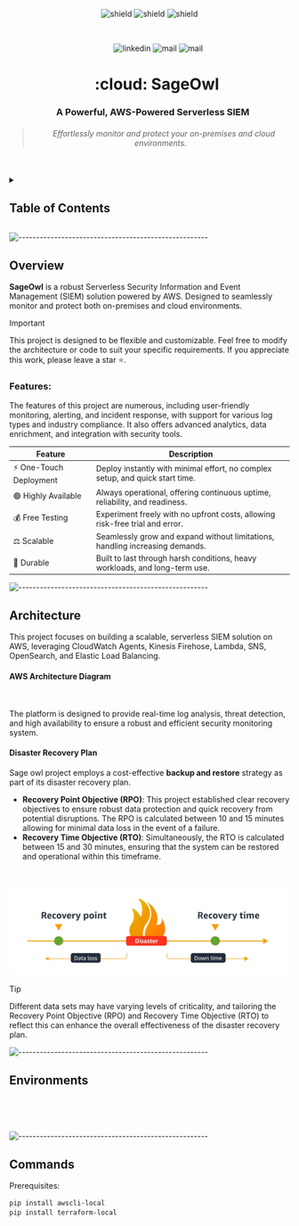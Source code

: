 <p align="center">
<a target="_blank" href=""></a><img src="https://img.shields.io/badge/Amazon%20Web%20Services-v5.1.2%20-gray?style=flat&logo=amazonwebservices&labelColor=orange" alt="shield">
<a target="_blank" href=""></a><img src="https://img.shields.io/badge/ansible%20playbook-v2.17.1%20-gray?style=flat&logo=ansible&logoColor=black&labelColor=white" alt="shield">
<a target="_blank" href=""></a><img src="https://img.shields.io/badge/HashiCorp%20Terraform-v5.1.2%20-gray?style=flat&logo=terraform&logoColor=white&labelColor=purple" alt="shield">
</p>

<p align="center">
<a target="_blank" href=""></a><img src="https://github.com/IssamBenhida/repo/blob/main/cloudwatch.gif?raw=true" alt="">
</p>

<p align="center">
&nbsp;&nbsp;&nbsp;&nbsp;&nbsp;&nbsp;&nbsp;
<a target="_blank" href=""></a><img src="https://img.shields.io/badge/LinkedIn-0077B5?style=for-the-badge&logo=linkedin&logoColor=white" alt="linkedin">
<a target="_blank" href=""></a><img src="https://img.shields.io/badge/gmail-red?style=for-the-badge&logo=Gmail&logoColor=white" alt="mail">
<a target="_blank" href=""></a><img src="https://img.shields.io/badge/Twitter-black?style=for-the-badge&logo=x&logoColor=white" alt="mail">
</p>

<h1 align="center">&nbsp;&nbsp;&nbsp; :cloud: SageOwl</h1>

<h3 align="center">&nbsp;&nbsp;&nbsp;A Powerful, AWS-Powered Serverless SIEM</h3>

> <h6 align="center">&nbsp;&nbsp;&nbsp;Effortlessly monitor and protect your on-premises and cloud environments.</h6>

<br>

<!-- TABLE OF CONTENTS -->
<details>
  <summary><h2>Table of Contents</h2></summary>
  <ol>
    <li>
      <a href="#Overview">Overview</a>
      <ul>
        <li><a href="#Features">Features</a></li>
      </ul>
    </li>
    <li>
      <a href="#Architecture">Architecture</a>
      <ul>
        <li><a href="#aws-architecture-diagram">AWS Architecture Diagram</a></li>
      </ul>
      <ul>
        <li><a href="#disaster-recovery-plan">Disaster Recovery Plan</a></li>
      </ul>
    </li>
    <li><a href="#Environments">Environments</a></li>
  </ol>
</details>


![-----------------------------------------------------](https://github.com/IssamBenhida/repo/blob/main/rainbow.png?raw=true)

## Overview

**SageOwl** is a robust Serverless Security Information and Event Management (SIEM) solution powered by AWS. Designed to seamlessly monitor and protect both on-premises and cloud environments.

> [!IMPORTANT]
> This project is designed to be flexible and customizable. Feel free to modify the architecture or code to suit your specific requirements. If you appreciate this work, please leave a star :star:.

### Features:

The features of this project are numerous, including user-friendly monitoring, alerting, and incident response, with support for various log types and industry compliance. It also offers advanced analytics, data enrichment, and integration with security tools.

| Feature               | Description                                                                  |
|-----------------------|------------------------------------------------------------------------------|
| ⚡ One-Touch Deployment| Deploy instantly with minimal effort, no complex setup, and quick start time. |
| 🟢 Highly Available   | Always operational, offering continuous uptime, reliability, and readiness.   |
| 💰 Free Testing       | Experiment freely with no upfront costs, allowing risk-free trial and error.  |
| ⚖️ Scalable           | Seamlessly grow and expand without limitations, handling increasing demands.  |
| 🏰 Durable            | Built to last through harsh conditions, heavy workloads, and long-term use.   |

![-----------------------------------------------------](https://github.com/IssamBenhida/repo/blob/main/rainbow.png?raw=true)

## Architecture

This project focuses on building a scalable, serverless SIEM solution on AWS, leveraging CloudWatch Agents, Kinesis Firehose, Lambda, SNS, OpenSearch, and Elastic Load Balancing. 

#### AWS Architecture Diagram

<p align="center">
<a target="_blank" href=""></a><img src="https://github.com/issambenhida/repo/blob/main/arch.drawio.svg?raw=true" alt="">
</p>

The platform is designed to provide real-time log analysis, threat detection, and high availability to ensure a robust and efficient security monitoring system.

#### Disaster Recovery Plan
Sage owl project employs a cost-effective **backup and restore** strategy as part of its disaster recovery plan.

+ **Recovery Point Objective (RPO)**:
This project established clear recovery objectives to ensure robust data protection and quick recovery from potential disruptions. The RPO is calculated between 10 and 15 minutes allowing for minimal data loss in the event of a failure.
+ **Recovery Time Objective (RTO)**:
Simultaneously, the RTO is calculated between 15 and 30 minutes, ensuring that the system can be restored and operational within this timeframe. 

<br>

<p align="center">
<a target="_blank" href=""></a><img src="https://github.com/issambenhida/sageowl/blob/main/assets/images/disaster.png?raw=true" alt="">
</p>

> [!TIP]
> Different data sets may have varying levels of criticality, and tailoring the Recovery Point Objective (RPO) and Recovery Time Objective (RTO) to reflect this can enhance the overall effectiveness of the disaster recovery plan.

![-----------------------------------------------------](https://github.com/IssamBenhida/repo/blob/main/rainbow.png?raw=true)

## Environments

<br>

<p align="center">
<a target="_blank" href=""></a><img src="https://github.com/IssamBenhida/repo/blob/main/dev.svg?raw=true" alt="">
</p>

![-----------------------------------------------------](https://github.com/IssamBenhida/repo/blob/main/rainbow.png?raw=true)
## Commands

Prerequisites:

```bash
pip install awscli-local
pip install terraform-local
```